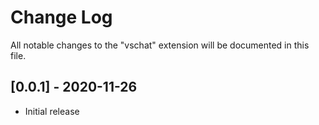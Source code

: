 # Change Log

All notable changes to the "vschat" extension will be documented in this file.

## [0.0.1] - 2020-11-26
- Initial release